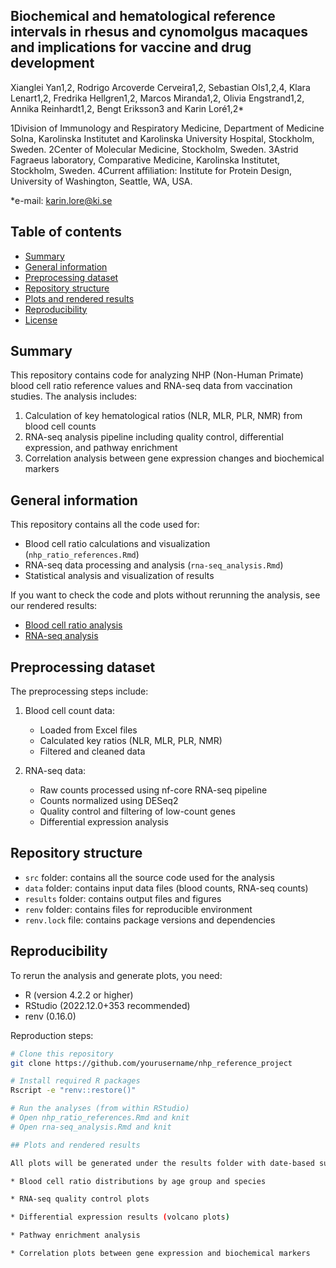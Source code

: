 ## Biochemical and hematological reference intervals in rhesus and cynomolgus macaques and implications for vaccine and drug development

Xianglei Yan1,2, Rodrigo Arcoverde Cerveira1,2, Sebastian Ols1,2,4, Klara Lenart1,2, Fredrika Hellgren1,2, Marcos Miranda1,2, Olivia Engstrand1,2, Annika Reinhardt1,2, Bengt Eriksson3 and Karin Loré1,2*

1Division of Immunology and Respiratory Medicine, Department of Medicine Solna, Karolinska Institutet and Karolinska University Hospital, Stockholm, Sweden. 
2Center of Molecular Medicine, Stockholm, Sweden. 
3Astrid Fagraeus laboratory, Comparative Medicine, Karolinska Institutet, Stockholm, Sweden. 
4Current affiliation: Institute for Protein Design, University of Washington, Seattle, WA, USA.

*e-mail: karin.lore@ki.se 


## Table of contents
* [Summary](#summary)
* [General information](#general-information)
* [Preprocessing dataset](#preprocessing-dataset)
* [Repository structure](#repository-structure)
* [Plots and rendered results](#plots-and-rendered-results)
* [Reproducibility](#reproducibility)
* [License](#license)

## Summary

This repository contains code for analyzing NHP (Non-Human Primate) blood cell ratio reference values and RNA-seq data from vaccination studies. The analysis includes:

1. Calculation of key hematological ratios (NLR, MLR, PLR, NMR) from blood cell counts
2. RNA-seq analysis pipeline including quality control, differential expression, and pathway enrichment
3. Correlation analysis between gene expression changes and biochemical markers

## General information

This repository contains all the code used for:
- Blood cell ratio calculations and visualization (`nhp_ratio_references.Rmd`)
- RNA-seq data processing and analysis (`rna-seq_analysis.Rmd`)
- Statistical analysis and visualization of results

If you want to check the code and plots without rerunning the analysis, see our rendered results:
- [Blood cell ratio analysis](link_to_rendered_ratio_analysis)
- [RNA-seq analysis](link_to_rendered_rnaseq_analysis)

## Preprocessing dataset

The preprocessing steps include:
1. Blood cell count data:
   - Loaded from Excel files
   - Calculated key ratios (NLR, MLR, PLR, NMR)
   - Filtered and cleaned data

2. RNA-seq data:
   - Raw counts processed using nf-core RNA-seq pipeline
   - Counts normalized using DESeq2
   - Quality control and filtering of low-count genes
   - Differential expression analysis

## Repository structure
- `src` folder: contains all the source code used for the analysis
- `data` folder: contains input data files (blood counts, RNA-seq counts)
- `results` folder: contains output files and figures
- `renv` folder: contains files for reproducible environment
- `renv.lock` file: contains package versions and dependencies

## Reproducibility

To rerun the analysis and generate plots, you need:
- R (version 4.2.2 or higher)
- RStudio (2022.12.0+353 recommended)
- renv (0.16.0)

Reproduction steps:
```bash
# Clone this repository
git clone https://github.com/yourusername/nhp_reference_project

# Install required R packages
Rscript -e "renv::restore()"

# Run the analyses (from within RStudio)
# Open nhp_ratio_references.Rmd and knit
# Open rna-seq_analysis.Rmd and knit

## Plots and rendered results

All plots will be generated under the results folder with date-based subfolders. Key outputs include:

* Blood cell ratio distributions by age group and species

* RNA-seq quality control plots

* Differential expression results (volcano plots)

* Pathway enrichment analysis

* Correlation plots between gene expression and biochemical markers